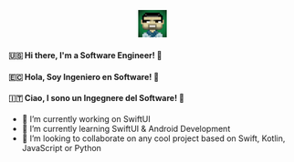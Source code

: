 <p align="center"><img src="/img/me.jpg" width="50px"></p>

#### 🇺🇸 Hi there, I'm a Software Engineer! 👋 
#### 🇪🇨 Hola, Soy Ingeniero en Software! 👋 
#### 🇮🇹 Ciao, I sono un Ingegnere del Software! 👋 

- 🔭 I’m currently working on SwiftUI
- 🌱 I’m currently learning SwiftUI & Android Development
- 👯 I’m looking to collaborate on any cool project based on Swift, Kotlin, JavaScript or Python





<!--
**israman30/israman30** is a ✨ _special_ ✨ repository because its `README.md` (this file) appears on your GitHub profile.

Here are some ideas to get you started:

- 🔭 I’m currently working on ...
- 🌱 I’m currently learning ...
- 👯 I’m looking to collaborate on ...
- 🤔 I’m looking for help with ...
- 💬 Ask me about ...
- 📫 How to reach me: ...
- 😄 Pronouns: ...
- ⚡ Fun fact: ...
-->

